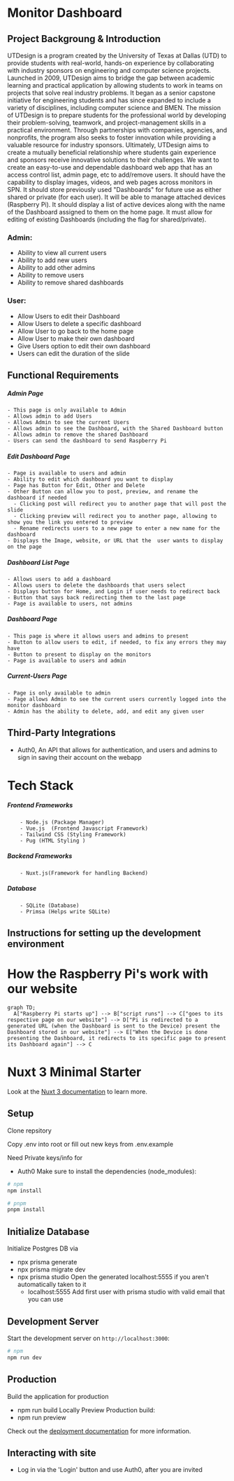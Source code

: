 # Monitor Dashboard

## Project Backgroung & Introduction

UTDesign is a program created by the University of Texas at Dallas (UTD) to provide students with real-world, hands-on experience by collaborating with industry sponsors on engineering and computer science projects. Launched in 2009, UTDesign aims to bridge the gap between academic learning and practical application by allowing students to work in teams on projects that solve real industry problems. It began as a senior capstone initiative for engineering students and has since expanded to include a variety of disciplines, including computer science and BMEN.
The mission of UTDesign is to prepare students for the professional world by developing their problem-solving, teamwork, and project-management skills in a practical environment. Through partnerships with companies, agencies, and nonprofits, the program also seeks to foster innovation while providing a valuable resource for industry sponsors. Ultimately, UTDesign aims to create a mutually beneficial relationship where students gain experience and sponsors receive innovative solutions to their challenges.
We want to create an easy-to-use and dependable dashboard web app that has an access control list, admin page, etc to add/remove users. It should have the capability to display images, videos, and web pages across monitors in SPN. It should store previously used "Dashboards" for future use as either shared or private (for each user). It will be able to manage attached devices (Raspberry Pi). It should display a list of active devices along with the name of the Dashboard assigned to them on the home page. It must allow for editing of existing Dashboards (including the flag for shared/private).


### Admin:
  
  - Ability to view all current users
  - Ability to add new users
  - Ability to add other admins
  - Ability to remove users
  - Ability to remove shared dashboards                                               

### User:
  - Allow Users to edit their Dashboard
  - Allow Users to delete a specific dashboard
  - Allow User to go back to the home page
  - Allow User to make their own dashboard
  - Give Users option to edit their own dashboard
  - Users can edit the duration of the slide
  
## Functional Requirements

  ##### Admin Page
    - This page is only available to Admin
    - Allows admin to add Users
    - Allows Admin to see the current Users
    - Allows admin to see the Dashboard, with the Shared Dashboard button
    - Allows admin to remove the shared Dashboard
    - Users can send the dashboard to send Raspberry Pi



  ##### Edit Dashboard Page
    - Page is available to users and admin
    - Ability to edit which dashboard you want to display
    - Page has Button for Edit, Other and Delete
    - Other Button can allow you to post, preview, and rename the dashboard if needed
      - Clicking post will redirect you to another page that will post the slide
      - Clicking preview will redirect you to another page, allowing to show you the link you entered to preview
      - Rename redirects users to a new page to enter a new name for the dashboard
    - Displays the Image, website, or URL that the  user wants to display on the page

  ##### Dashboard List Page
    - Allows users to add a dashboard
    - Allows users to delete the dashboards that users select
    - Displays button for Home, and Login if user needs to redirect back
    - Button that says back redirecting them to the last page
    - Page is available to users, not admins
    

  ##### Dashboard Page
    - This page is where it allows users and admins to present
    - Button to allow users to edit, if needed, to fix any errors they may have
    - Button to present to display on the monitors
    - Page is available to users and admin

  ##### Current-Users Page
    - Page is only available to admin
    - Page allows Admin to see the current users currently logged into the monitor dashboard
    - Admin has the ability to delete, add, and edit any given user


## Third-Party Integrations
  - Auth0, An API that allows for authentication, and users and admins to sign in saving their account on the webapp



# Tech Stack

  ##### Frontend Frameworks
        - Node.js (Package Manager)
        - Vue.js  (Frontend Javascript Framework)
        - Tailwind CSS (Styling Framework)
        - Pug (HTML Styling )
  ##### Backend Frameworks
        - Nuxt.js(Framework for handling Backend)
  ##### Database
        - SQLite (Database)
        - Primsa (Helps write SQLite)
  
        
## Instructions for setting up the development environment

# How the Raspberry Pi's work with our website
```mermaid
graph TD;
  A["Raspberry Pi starts up"] --> B["script runs"] --> C["goes to its respective page on our website"] --> D["Pi is redirected to a generated URL (when the Dashboard is sent to the Device) present the Dashboard stored in our website"] --> E["When the Device is done presenting the Dashboard, it redirects to its specific page to present its Dashboard again"] --> C
```
# Nuxt 3 Minimal Starter

Look at the [Nuxt 3 documentation](https://nuxt.com/docs/getting-started/introduction) to learn more.


## Setup
Clone repsitory

Copy .env into root or fill out new keys from .env.example

Need Private keys/info for
  - Auth0
Make sure to install the dependencies (node_modules):

```bash
# npm
npm install

# pnpm
pnpm install
```
## Initialize Database

Initialize Postgres DB via

- npx prisma generate
- npx prisma migrate dev
- npx prisma studio
Open the generated localhost:5555 if you aren't automatically taken to it
  - localhost:5555
Add first user with prisma studio with valid email that you can use

## Development Server
Start the development server on `http://localhost:3000`:
```bash
# npm
npm run dev
```

## Production
  Build the application for production
   - npm run build
  Locally Preview Production build:
  - npm run preview

Check out the [deployment documentation](https://nuxt.com/docs/getting-started/deployment) for more information.
## Interacting with site
  - Log in via the 'Login' button and use Auth0, after you are invited
